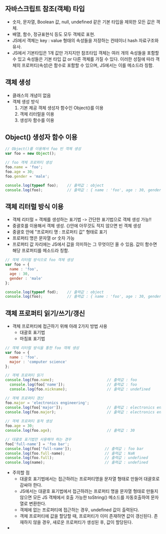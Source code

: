 ## 자바스크립트 참조(객체) 타입
  - 숫자, 문자열, Boolean 값, null, undefined 같은 기본 타입을 제외한 모든 값은 객체.
  - 배열, 함수, 정규표현식 등도 모두 객체로 표현.
  - JS에서 객체는 key : value 형태의 속성들을 저장하는 컨테이너 hash 자료구조와 유사.
  - JS에서 기본타입은 1개 값만 가지지만 참조타입 객체는 여러 개의 속성들을 포함할 수 있고 속성들은 기본 타입 값 or 다른 객체를 가질 수 있다.
    이러한 성질에 따라 객체의 프로퍼티(속성)은 함수로 포함할 수 있으며, JS에서는 이를 메소드라 칭함.
    
  
## 객체 생성
  - 클래스의 개념이 없음
  - 객체 생성 방식
    1) 기본 제공 객체 생성자 함수인 Object()를 이용
    2) 객체 리터럴을 이용
    3) 생성자 함수를 이용

## Object() 생성자 함수 이용
```JAVASCRIPT
// Object()를 이용해서 foo 빈 객체 생성
var foo = new Object();

// foo 객체 프로퍼티 생성
foo.name = 'foo';
foo.age = 30;
foo.gender = 'male';

console.log(typeof foo);    // 출력값 : object
console.log(foo);           // 출력값 : { name : 'foo', age : 30, gender : 'male' }
```

## 객체 리터럴 방식 이용
  - 객체 리터럴 = 객체를 생성하는 표기법 -> 간단한 표기법으로 객체 생성 가능!!
  - 중괄호를 이용해서 객체 생성. {}안에 아무것도 적지 않으면 빈 객체 생성
  - 중괄호 안에 "프로퍼티 명 : 프로퍼티 값" 형태로 표기
  - 프로퍼티 명은 문자열 or 숫자 가능
  - 프로퍼티 값 자리에는 JS에서 값을 의미하는 그 무엇이던 올 수 있음. 값이 함수면 해당 프로퍼티를 메소드라 칭함.


```JAVASCRIPT
// 객체 리터럴 방식으로 foo 객체 생성
var foo = {
  name : 'foo',
  age : 30,
  gender : 'male'
};

console.log(typeof fod);    // 출력값 : object
console.log(foo);           // 출력값 : { name : 'foo', age : 30, gender : 'male' }
```

## 객체 프로퍼티 읽기/쓰기/갱신
  - 객체 프로퍼티에 접근하기 위해 아래 2가지 방법 사용
    - 대괄호 표기법
    - 마침표 표기법

```JAVASCRIPT
// 객체 리터럴 방식을 통한 foo 객체 생성
var foo = {
  name : 'foo'.
  major : 'computer science'
};

// 객체 프로퍼티 읽기
console.log(foo.name);                        // 출력값 : foo
  console.log(foo['name']);                   // 출력값 : foo
  console.log(foo.nickname);                  // 출력값 : undefined

// 객체 프로퍼티 갱신
foo.major = 'electronics engineering';
console.log(foo['major']);                    // 출력값 : electronics engineering
console.log(foo.major);                       // 출력값 : electronics engineering
  
// 객체 프로퍼티 동적 생성
foo.age = 30;
console.log(foo.age);                         // 출력값 : 30

// 대괄호 표기법만 사용해야 하는 경우
foo['full-name'] = 'foo bar';
console.log(foo['full-name']);               // 출력값 : foo bar
console.log(foo.full-name);                  // 출력값 : NaN
console.log(foo.full);                       // 출력값 : undefined
console.log(name);                           // 출력값 : undefined
```

- 주의할 점 
  - 대괄호 표기법에서는 접근하려는 프로퍼티명을 문자열 형태로 만들어 대괄호로 감싸야 한다.
  - JS에서는 대괄호 표기법에서 접근하려는 프로퍼티 명을 문자열 형태로 만들지 않으면 모든 JS 객체에서 호출 가능한 toString() 메소드를 자동호출하여 문자열로 변환한다.
  - 객체에 없는 프로퍼티에 접근하는 경우, undefined 값이 출력된다.
  - 객체 프로퍼티에 값을 할당할 때, 프로퍼티가 이미 존재하면 값이 갱신된다. 존재하지 않을 경우, 새로운 프로퍼티가 생성된 후, 값이 할당된다. 
- 
